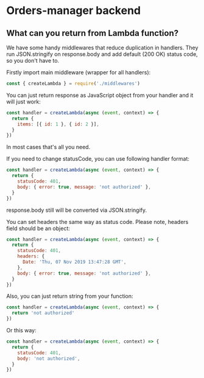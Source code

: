# Orders-manager backend

## What can you return from Lambda function?

We have some handy middlewares that reduce duplication in handlers.
They run JSON.stringify on response.body and add default (200 OK) status code,
so you don't have to.

Firstly import main middleware (wrapper for all handlers):

```javascript
const { createLambda } = require('./middlewares')
```

You can just return response as JavaScript object from your handler
and it will just work:

```javascript
const handler = createLambda(async (event, context) => {
  return {
    items: [{ id: 1 }, { id: 2 }],
  }
})
```

In most cases that's all you need.

If you need to change statusCode, you can use following handler format:

```javascript
const handler = createLambda(async (event, context) => {
  return {
    statusCode: 401,
    body: { error: true, message: 'not authorized' },
  }
})
```

response.body still will be converted via JSON.stringify.

You can set headers the same way as status code.
Please note, headers field should be an object:

```javascript
const handler = createLambda(async (event, context) => {
  return {
    statusCode: 401,
    headers: {
      Date: 'Thu, 07 Nov 2019 13:47:28 GMT',
    },
    body: { error: true, message: 'not authorized' },
  }
})
```

Also, you can just return string from your function:

```javascript
const handler = createLambda(async (event, context) => {
  return 'not authorized'
})
```

Or this way:

```javascript
const handler = createLambda(async (event, context) => {
  return {
    statusCode: 401,
    body: 'not authorized',
  }
})
```
